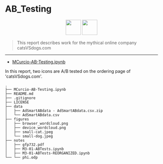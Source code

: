 # AB_Testing

<p align="center">
  <img src="figures/small-cat.jpeg" width=50/>
  <img src="figures/small-dog.jpeg" width=50/>
</p>

>This report describes work for the mythical online company catsVSdogs.com

---

- [MCurcio-AB-Testing.ipynb](https://github.com/mccurcio/AB-Testing/blob/main/MCurcio-AB-Testing.ipynb)

In this report, two icons are A/B tested on the ordering page of 'catsVSdogs.com'.

```
.
├── MCurcio-AB-Testing.ipynb
├── README.md
├── .gitignore
├── LICENSE
├── data
│   ├── AdSmartABdata - AdSmartABdata.csv.zip
│   └── AdSmartABdata.csv
├── figures
│   ├── browser_wordcloud.png
│   ├── device_wordcloud.png
│   ├── small-cat.jpeg
│   └── small-dog.jpeg
├── notes
│   ├── gfp732.pdf
│   ├── M3-01-ABTests.ipynb
│   ├── M3-01-ABTests-REORGANIZED.ipynb
└── └── phi.odp
```
